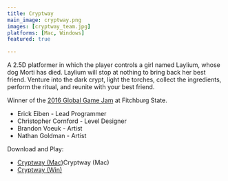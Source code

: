 ```yaml
---
title: Cryptway
main_image: cryptway.png
images: [cryptway_team.jpg]
platforms: [Mac, Windows]
featured: true

---
```

A 2.5D platformer in which the player controls a girl named Laylium, whose dog Morti has died. Laylium will stop at nothing to bring back her best friend. Venture into the dark crypt, light the torches, collect the ingredients, perform the ritual, and reunite with your best friend. 

Winner of the [2016 Global Game Jam](https://globalgamejam.org/2016/games/cryptway) at Fitchburg State.

* Erick Eiben - Lead Programmer
* Christopher Cornford - Level Designer
* Brandon Voeuk - Artist 
* Nathan Goldman - Artist

Download and Play:
* [Cryptway (Mac)](https://fitchburgstate.github.io/game/assets/games/cryptway/Cryptway_Mac.zip)Cryptway (Mac)
* [Cryptway (Win)](https://fitchburgstate.github.io/game/assets/games/cryptway/Cryptway_Win.zip)
 